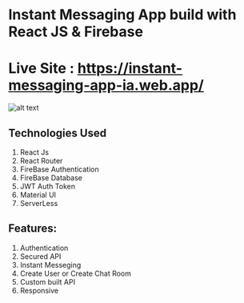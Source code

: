 # Instant Messaging App build with React JS & Firebase

# Live Site : https://instant-messaging-app-ia.web.app/
![alt text](https://www.iftekharanam.me/wp-content/uploads/2020/12/InShot-20201201-200451001.gif)

## Technologies Used

1. React Js
2. React Router
3. FireBase Authentication
4. FireBase Database
4. JWT Auth Token 
4. Material UI
6. ServerLess

## Features:

1. Authentication
2. Secured API
3. Instant Messeging
4. Create User or Create Chat Room
6. Custom built API
7. Responsive

